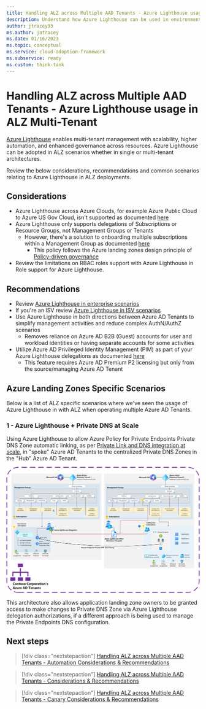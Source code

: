 ```yaml
---
title: Handling ALZ across Multiple AAD Tenants - Azure Lighthouse usage in ALZ Multi-Tenant
description: Understand how Azure Lighthouse can be used in environments with Multiple Azure AD Tenants with Azure Landing Zones
author: jtracey93
ms.author: jatracey
ms.date: 01/16/2023
ms.topic: conceptual
ms.service: cloud-adoption-framework
ms.subservice: ready
ms.custom: think-tank
---
```


# Handling ALZ across Multiple AAD Tenants - Azure Lighthouse usage in ALZ Multi-Tenant

[Azure Lighthouse](/azure/lighthouse/overview) enables multi-tenant management with scalability, higher automation, and enhanced governance across resources. Azure Lighthouse can be adopted in ALZ scenarios whether in single or multi-tenant architectures.

Review the below considerations, recommendations and common scenarios relating to Azure Lighthouse in ALZ deployments.

## Considerations

- Azure Lighthouse across Azure Clouds, for example Azure Public Cloud to Azure US Gov Cloud, isn't supported as documented [here](/azure/lighthouse/overview#cross-region-and-cloud-considerations)
- Azure Lighthouse only supports delegations of Subscriptions or Resource Groups, not Management Groups or Tenants
  - However, there's a solution to onboarding multiple subscriptions within a Management Group as documented [here](/azure/lighthouse/how-to/onboard-management-group)
    - This policy follows the Azure landing zones design principle of [Policy-driven governance](/azure/cloud-adoption-framework/ready/landing-zone/design-principles#policy-driven-governance)
- Review the limitations on RBAC roles support with Azure Lighthouse in Role support for Azure Lighthouse.

## Recommendations

- Review [Azure Lighthouse in enterprise scenarios](/azure/lighthouse/concepts/enterprise)
- If you're an ISV review [Azure Lighthouse in ISV scenarios](/azure/lighthouse/concepts/isv-scenarios)
- Use Azure Lighthouse in both directions between Azure AD Tenants to simplify management activities and reduce complex AuthN/AuthZ scenarios
  - Removes reliance on Azure AD B2B (Guest) accounts for user and workload identities or having separate accounts for some activities
- Utilize Azure AD Privileged Identity Management (PIM) as part of your Azure Lighthouse delegations as documented [here](/azure/lighthouse/how-to/create-eligible-authorizations)
  - This feature requires Azure AD Premium P2 licensing but only from the source/managing Azure AD Tenant

## Azure Landing Zones Specific Scenarios

Below is a list of ALZ specific scenarios where we've seen the usage of Azure Lighthouse in with ALZ when operating multiple Azure AD Tenants.

### 1 - Azure Lighthouse + Private DNS at Scale

Using Azure Lighthouse to allow Azure Policy for Private Endpoints Private DNS Zone automatic linking, as per [Private Link and DNS integration at scale](/azure/cloud-adoption-framework/ready/azure-best-practices/private-link-and-dns-integration-at-scale), in "spoke" Azure AD Tenants to the centralized Private DNS Zones in the "Hub" Azure AD Tenant.

[![Diagram of multiple Azure AD Tenants with Azure Landing Zones deployed using Azure Lighthouse in the Private DNS at Scale scenario](media/alz-multi-tenant-5.png)](media/alz-multi-tenant-5.png#lightbox)

This architecture also allows application landing zone owners to be granted access to make changes to Private DNS Zone via Azure Lighthouse delegation authorizations, if a different approach is being used to manage the Private Endpoints DNS configuration.

## Next steps

> [!div class="nextstepaction"]
> [Handling ALZ across Multiple AAD Tenants - Automation Considerations & Recommendations](multiple-aad-tenants-in-alz-handling-automation.md)

> [!div class="nextstepaction"]
> [Handling ALZ across Multiple AAD Tenants - Considerations & Recommendations](multiple-aad-tenants-in-alz-handling-c-r.md)

> [!div class="nextstepaction"]
> [Handling ALZ across Multiple AAD Tenants - Canary Considerations & Recommendations](multiple-aad-tenants-in-alz-handling-canary.md)